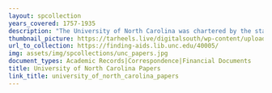 ```yaml
---
layout: spcollection
years_covered: 1757-1935
description: "The University of North Carolina was chartered by the state's General Assembly in 1789. Its first student was admitted in 1795. The governing body of the University, from its founding until 1932, was a forty-member Board of Trustees elected by the General Assembly. The Board met twice a year; at other times the business of the University was carried on by the Board's secretary-treasurer and by the presiding professor (called president beginning in 1804). Other faculty members later assumed the responsibilities of registrar and bursar. The administrative structure of the University remained essentially the same until the twentieth century. The collection consists of routine administrative correspondence and miscellaneous financial papers of the University of North Carolina as well as miscellaneous student and faculty records. Papers prior to 1874 are mainly those of the Secretary-Treasurer of the Board of Trustees; post-1874 papers are largely those of the President of the University. Twenty-three letterpress volumes contain the correspondence of Presidents Alderman and Venable, 1898-1904. The records also contain a number of early plats and other documents pertaining to University lands. Also included are numerous papers related to the University Normal School, a summer program for public school teacher training that began in 1877. The records also contain the correspondence, regulations and pay records of the World War I Student Army Training Corps. There is also a group of documents collected by President Swain for a proposed history of the University and a partial narrative written by Swain. The records in this group constitute most of the surviving eighteenth-, nineteenth-, and early twentieth-century records of the University. Individuals figuring prominently include Edwin Anderson Alderman; Kemp P. Battle; Joseph Caldwell; Robert H. Chapman; Harry Woodburn Chase; James Smiley Gillespie; Edward Kidder Graham; Charles Wilson Harris; Elisha Mitchell; Charles Phillips; Solomon Pool; Marvin Hendrix Stacy; David L. Swain; F. P. Venable; and George Tayloe Winston."
thumbnail_picture: https://tarheels.live/digitalsouth/wp-content/uploads/sites/2464/2022/01/NC_collection_thumb.jpeg
url_to_collection: https://finding-aids.lib.unc.edu/40005/
img: assets/img/spcollections/unc_papers.jpg
document_types: Academic Records|Correspondence|Financial Documents
title: University of North Carolina Papers
link_title: university_of_north_carolina_papers
---
```

